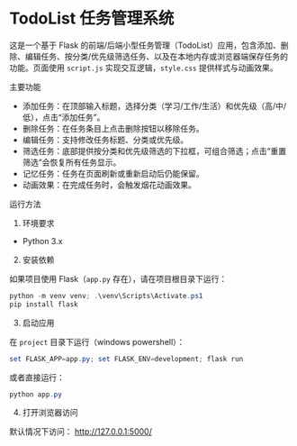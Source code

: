# TodoList 任务管理系统

这是一个基于 Flask 的前端/后端小型任务管理（TodoList）应用，包含添加、删除、编辑任务、按分类/优先级筛选任务、以及在本地内存或浏览器端保存任务的功能。页面使用 `script.js` 实现交互逻辑，`style.css` 提供样式与动画效果。

主要功能

- 添加任务：在顶部输入标题，选择分类（学习/工作/生活）和优先级（高/中/低），点击“添加任务”。
- 删除任务：在任务条目上点击删除按钮以移除任务。
- 编辑任务：支持修改任务标题、分类或优先级。
- 筛选任务：底部提供按分类和优先级筛选的下拉框，可组合筛选；点击“重置筛选”会恢复所有任务显示。
- 记忆任务：任务在页面刷新或重新启动后仍能保留。
- 动画效果：在完成任务时，会触发烟花动画效果。

运行方法

1. 环境要求

- Python 3.x

2. 安装依赖

如果项目使用 Flask（`app.py` 存在），请在项目根目录下运行：

```powershell
python -m venv venv; .\venv\Scripts\Activate.ps1
pip install flask
```

3. 启动应用

在 `project` 目录下运行（windows powershell）：

```powershell
set FLASK_APP=app.py; set FLASK_ENV=development; flask run
```

或者直接运行：

```powershell
python app.py
```

4. 打开浏览器访问

默认情况下访问： http://127.0.0.1:5000/